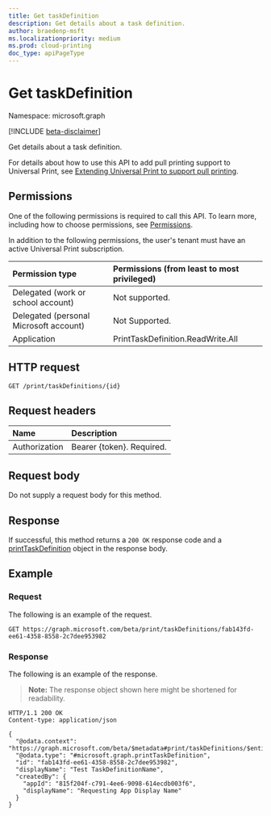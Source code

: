 ```yaml
---
title: Get taskDefinition
description: Get details about a task definition.
author: braedenp-msft
ms.localizationpriority: medium
ms.prod: cloud-printing
doc_type: apiPageType
---
```


# Get taskDefinition

Namespace: microsoft.graph

[!INCLUDE [beta-disclaimer](../../includes/beta-disclaimer.md)]

Get details about a task definition.

For details about how to use this API to add pull printing support to Universal Print, see [Extending Universal Print to support pull printing](/graph/universal-print-concept-overview#extending-universal-print-to-support-pull-printing).

## Permissions
One of the following permissions is required to call this API. To learn more, including how to choose permissions, see [Permissions](/graph/permissions-reference).

In addition to the following permissions, the user's tenant must have an active Universal Print subscription.

|Permission type | Permissions (from least to most privileged) |
|:---------------|:--------------------------------------------|
|Delegated (work or school account)| Not supported. |
|Delegated (personal Microsoft account)|Not Supported.|
|Application| PrintTaskDefinition.ReadWrite.All |

## HTTP request
<!-- { "blockType": "ignored" } -->
```http
GET /print/taskDefinitions/{id}
```

## Request headers
| Name      |Description|
|:----------|:----------|
| Authorization | Bearer {token}. Required. |

## Request body
Do not supply a request body for this method.
## Response
If successful, this method returns a `200 OK` response code and a [printTaskDefinition](../resources/printtaskdefinition.md) object in the response body.
## Example
### Request
The following is an example of the request.


<!-- {
  "blockType": "request",
  "name": "get_taskdefinition"
}-->
```msgraph-interactive
GET https://graph.microsoft.com/beta/print/taskDefinitions/fab143fd-ee61-4358-8558-2c7dee953982
```
### Response

The following is an example of the response.
>**Note:** The response object shown here might be shortened for readability.
<!-- {
  "blockType": "response",
  "truncated": true,
  "@odata.type": "microsoft.graph.printTaskDefinition"
} -->
```http
HTTP/1.1 200 OK
Content-type: application/json

{
  "@odata.context": "https://graph.microsoft.com/beta/$metadata#print/taskDefinitions/$entity",
  "@odata.type": "#microsoft.graph.printTaskDefinition",
  "id": "fab143fd-ee61-4358-8558-2c7dee953982",
  "displayName": "Test TaskDefinitionName",
  "createdBy": {
    "appId": "815f204f-c791-4ee6-9098-614ecdb003f6",
    "displayName": "Requesting App Display Name"
  }
}
```

<!-- uuid: 8fcb5dbc-d5aa-4681-8e31-b001d5168d79
2015-10-25 14:57:30 UTC -->
<!-- {
  "type": "#page.annotation",
  "description": "Get taskDefinition",
  "keywords": "",
  "section": "documentation",
  "tocPath": ""
}-->


